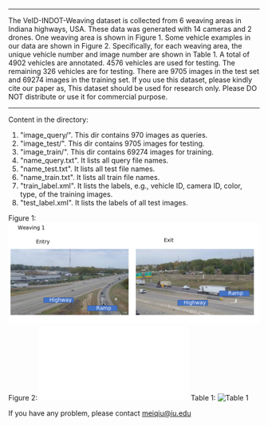 **************************************************************************************************************************************************
The VeID-INDOT-Weaving dataset is collected from 6 weaving areas in Indiana highways, USA. These data was generated with 14 cameras and 2 drones. One weaving area is shown in Figure 1. Some vehicle examples in our data are shown in Figure 2. Specifically, for each weaving area, the unique vehicle number and image number are shown in Table 1.             A total of 4902 vehicles are annotated. 4576 vehicles are used for testing. The remaining 326 vehicles are for testing. There are 9705 images in the test set and 69274 images in the training set. If you use this dataset, please kindly cite our paper as, This dataset should be used for research only. Please DO NOT distribute or use it for commercial purpose. 
*************************************************************************************************************************************************

Content in the directory:
1. "image_query/". This dir contains 970 images as queries.
2. "image_test/". This dir contains 9705 images for testing.
3. "image_train/". This dir contains 69274 images for training.
4. "name_query.txt". It lists all query file names.
5. "name_test.txt". It lists all test file names.
6. "name_train.txt". It lists all train file names.
10. "train_label.xml". It lists the labels, e.g., vehicle ID, camera ID, color, type, of the training images.
11. "test_label.xml". It lists the labels of all test images.

Figure 1:
![Figure 1](figures/Cam2camweavingroad.jpg)
Figure 2:
![Figure 2](figures/vehiclesamples.pdf)
Table 1:
![Table 1](ffigures/weaving_separate_data.jpg)

If you have any problem, please contact meiqiu@iu.edu
